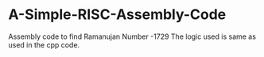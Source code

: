 # A-Simple-RISC-Assembly-Code
Assembly code to find Ramanujan Number -1729
The logic used is same as used in the cpp code.
